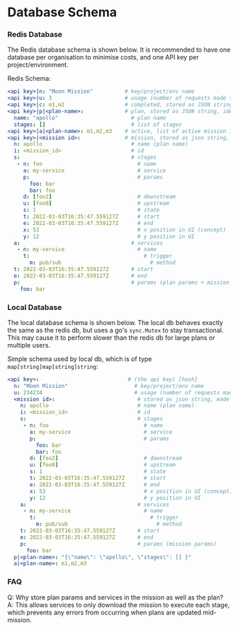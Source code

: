 
# Database Schema

### Redis Database

The Redis database schema is shown below.
It is recommended to have one database per organisation to minimise costs, and one API key per project/environment.

Redis Schema:

```yaml
<api key>|n: "Moon Mission"          # key/project/env name
<api key>|u: 3                       # usage (number of requests made to this key)
<api key>|c: m1,m2                   # completed, stored as JSON string, list of completed mission IDs (strings)
<api key>|p|<plan-name>:             # plan, stored as JSON string, identical to mission without stage timings
  name: "apollo"                       # plan name
  stages: []                           # list of stages
<api key>|a|<plan-name>: m1,m2,m3    # active, list of active mission IDs (strings) for a plan
<api key>|<mission id>:              # mission, stored as json string, made as small as possible
  n: apollo                            # name (plan name)
  i: <mission_id>                      # id
  s:                                   # stages
   - n: foo                              # name
     a: my-service                       # service
     p:                                  # params
       foo: bar                          
       bar: foo
     d: [foo2]                           # downstream 
     u: [foo0]                           # upstream
     s: 1                                # state
     t: 2022-03-03T16:35:47.559127Z      # start
     e: 2022-03-03T16:35:47.559127Z      # end
     x: 53                               # x position in UI (concept)
     y: 12                               # y position in UI
  a:                                   # services
   - n: my-service                       # name
     t:                                    # trigger
       m: pub/sub                            # method
  t: 2022-03-03T16:35:47.559127Z       # start
  e: 2022-03-03T16:35:47.559127Z       # end
  p:                                   # params (plan params + mission params)
    foo: bar
```

### Local Database

The local database schema is shown below. The local db behaves exactly the same as the redis db, 
but uses a go's `sync.Mutex` to stay transactional. 
This may cause it to perform slower than the redis db for large plans or multiple users. 

Simple schema used by local db, which is of type `map[string]map[string]string`:

```yaml
<api key>:                            # (the api key) [hash]
  n: "Moon Mission"                     # key/project/env name
  u: 234234                             # usage (number of requests made to this key)
  <mission id>:                          # stored as json string, made as small as possible
    n: apollo                            # name (plan name)
    i: <mission_id>                      # id
    s:                                   # stages
     - n: foo                              # name
       a: my-service                       # service
       p:                                  # params
         foo: bar
         bar: foo
       d: [foo2]                           # downstream 
       u: [foo0]                           # upstream
       s: 1                                # state
       t: 2022-03-03T16:35:47.559127Z      # start
       e: 2022-03-03T16:35:47.559127Z      # end
       x: 53                               # x position in UI (concept)
       y: 12                               # y position in UI
    a:                                   # services
     - n: my-service                       # name
       t:                                    # trigger
         m: pub/sub                            # method
    t: 2022-03-03T16:35:47.559127Z       # start
    e: 2022-03-03T16:35:47.559127Z       # end
    p:                                   # params (mission params)
      foo: bar
  p|<plan-name>: "{\"name\": \"apollo\", \"stages\": [] }"
  a|<plan-name>: m1,m2,m3

```

### FAQ

Q: Why store plan params and services in the mission as well as the plan?
A: This allows services to only download the mission to execute each stage, which prevents any errors from occurring when plans are updated mid-mission.
